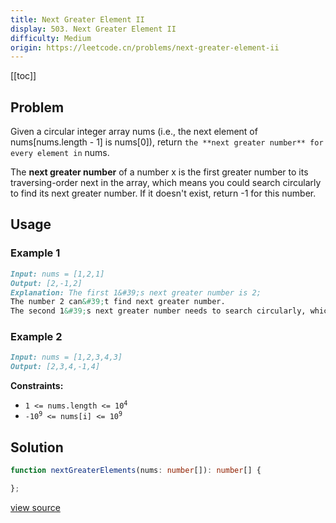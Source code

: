 ```yaml
---
title: Next Greater Element II
display: 503. Next Greater Element II
difficulty: Medium
origin: https://leetcode.cn/problems/next-greater-element-ii
---
```


[[toc]]

## Problem

Given a circular integer array nums (i.e., the next element of nums[nums.length - 1] is nums[0]), return `the **next greater number** for every element in` nums.

The **next greater number** of a number x is the first greater number to its traversing-order next in the array, which means you could search circularly to find its next greater number. If it doesn&#39;t exist, return -1 for this number.

## Usage

### Example 1

```md
Input: nums = [1,2,1]
Output: [2,-1,2]
Explanation: The first 1&#39;s next greater number is 2;
The number 2 can&#39;t find next greater number.
The second 1&#39;s next greater number needs to search circularly, which is also 2.
```

### Example 2

```md
Input: nums = [1,2,3,4,3]
Output: [2,3,4,-1,4]
```


**Constraints:**

- <code>1 &lt;= nums.length &lt;= 10<sup>4</sup></code>
- <code>-10<sup>9</sup> &lt;= nums[i] &lt;= 10<sup>9</sup></code>


## Solution

```ts
function nextGreaterElements(nums: number[]): number[] {

};
```

[view source](https://leetcode.cn/problems/next-greater-element-ii)
